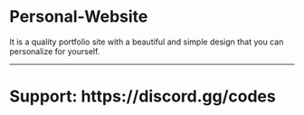# Personal-Website
It is a quality portfolio site with a beautiful and simple design that you can personalize for yourself.
<hr>
<h1>Support: https://discord.gg/codes</h1><br>
